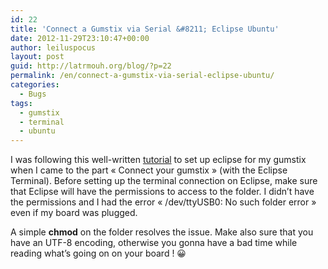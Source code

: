 ```yaml
---
id: 22
title: 'Connect a Gumstix via Serial &#8211; Eclipse Ubuntu'
date: 2012-11-29T23:10:47+00:00
author: leiluspocus
layout: post
guid: http://latrmouh.org/blog/?p=22
permalink: /en/connect-a-gumstix-via-serial-eclipse-ubuntu/
categories:
  - Bugs
tags:
  - gumstix
  - terminal
  - ubuntu
---
```

I was following this well-written <a href="http://wiki.gumstix.org/index.php?title=Eclipse_on_Gumstix_for_new_users" target="_blank">tutorial</a> to set up eclipse for my gumstix when I came to the part « Connect your gumstix » (with the Eclipse Terminal). Before setting up the terminal connection on Eclipse, make sure that Eclipse will have the permissions to access to the folder. I didn&rsquo;t have the permissions and I had the error « /dev/ttyUSB0: No such folder error » even if my board was plugged.
  
A simple **chmod** on the folder resolves the issue. Make also sure that you have an UTF-8 encoding, otherwise you gonna have a bad time while reading what&rsquo;s going on on your board ! 😀

<!-- AddThis Advanced Settings generic via filter on the_content -->

<!-- AddThis Share Buttons generic via filter on the_content -->